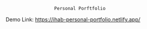                       Personal Porftfolio

Demo Link: https://ihab-personal-portfolio.netlify.app/  
